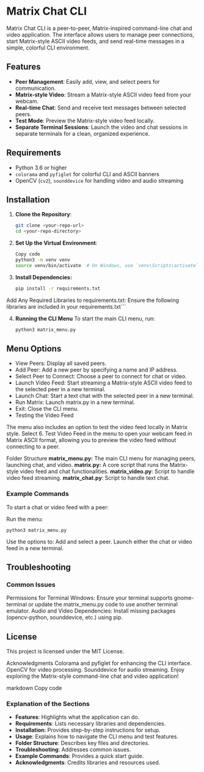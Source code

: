 # Matrix Chat CLI

Matrix Chat CLI is a peer-to-peer, Matrix-inspired command-line chat and video application. The interface allows users to manage peer connections, start Matrix-style ASCII video feeds, and send real-time messages in a simple, colorful CLI environment.

## Features
- **Peer Management**: Easily add, view, and select peers for communication.
- **Matrix-style Video**: Stream a Matrix-style ASCII video feed from your webcam.
- **Real-time Chat**: Send and receive text messages between selected peers.
- **Test Mode**: Preview the Matrix-style video feed locally.
- **Separate Terminal Sessions**: Launch the video and chat sessions in separate terminals for a clean, organized experience.

## Requirements
- Python 3.6 or higher
- `colorama` and `pyfiglet` for colorful CLI and ASCII banners
- OpenCV (`cv2`), `sounddevice` for handling video and audio streaming

## Installation

1. **Clone the Repository**:
   ```bash
   git clone <your-repo-url>
   cd <your-repo-directory>

2. **Set Up the Virtual Environment**:

   ```bash
   Copy code
   python3 -m venv venv
   source venv/bin/activate  # On Windows, use `venv\Scripts\activate`

3. **Install Dependencies:**

   ```bash
   pip install -r requirements.txt
   ```

Add Any Required Libraries to requirements.txt: Ensure the following libraries are included in your requirements.txt```


4. **Running the CLI Menu**
To start the main CLI menu, run:
    ```bash
    python3 matrix_menu.py  


## Menu Options
- View Peers: Display all saved peers.
- Add Peer: Add a new peer by specifying a name and IP address.
- Select Peer to Connect: Choose a peer to connect for chat or video.
- Launch Video Feed: Start streaming a Matrix-style ASCII video feed to the selected peer in a new terminal.
- Launch Chat: Start a text chat with the selected peer in a new terminal.
- Run Matrix: Launch matrix.py in a new terminal.
- Exit: Close the CLI menu.
- Testing the Video Feed

The menu also includes an option to test the video feed locally in Matrix style. Select 6. Test Video Feed in the menu to open your webcam feed in Matrix ASCII format, allowing you to preview the video feed without connecting to a peer.

Folder Structure
**matrix_menu.py:** The main CLI menu for managing peers, launching chat, and video.
**matrix.py:** A core script that runs the Matrix-style video feed and chat functionalities.
**matrix_video.py**: Script to handle video feed streaming.
**matrix_chat.py**: Script to handle text chat.

### Example Commands
To start a chat or video feed with a peer:

Run the menu:

    python3 matrix_menu.py

Use the options to:
Add and select a peer.
Launch either the chat or video feed in a new terminal.

## Troubleshooting
### Common Issues
Permissions for Terminal Windows: Ensure your terminal supports gnome-terminal or update the matrix_menu.py code to use another terminal emulator.
Audio and Video Dependencies: Install missing packages (opencv-python, sounddevice, etc.) using pip.


## License
This project is licensed under the MIT License.

Acknowledgments
Colorama and pyfiglet for enhancing the CLI interface.
OpenCV for video processing.
Sounddevice for audio streaming.
Enjoy exploring the Matrix-style command-line chat and video application!

markdown
Copy code

### Explanation of the Sections

- **Features**: Highlights what the application can do.
- **Requirements**: Lists necessary libraries and dependencies.
- **Installation**: Provides step-by-step instructions for setup.
- **Usage**: Explains how to navigate the CLI menu and test features.
- **Folder Structure**: Describes key files and directories.
- **Troubleshooting**: Addresses common issues.
- **Example Commands**: Provides a quick start guide.
- **Acknowledgments**: Credits libraries and resources used.